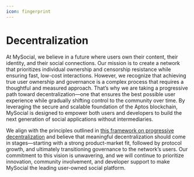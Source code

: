 ```yaml
---
icon: fingerprint
---
```


# Decentralization

At MySocial, we believe in a future where users own their content, their identity, and their social connections. Our mission is to create a network that prioritizes individual ownership and censorship resistance while ensuring fast, low-cost interactions. However, we recognize that achieving true user ownership and governance is a complex process that requires a thoughtful and measured approach. That’s why we are taking a progressive path toward decentralization—one that ensures the best possible user experience while gradually shifting control to the community over time. By leveraging the secure and scalable foundation of the Aptos blockchain, MySocial is designed to empower both users and developers to build the next generation of social applications without intermediaries.

We align with the principles outlined in [this framework on progressive decentralization](https://a16zcrypto.com/posts/article/progressive-decentralization-a-high-level-framework/) and believe that meaningful decentralization should come in stages—starting with a strong product-market fit, followed by protocol growth, and ultimately transitioning governance to the network’s users. Our commitment to this vision is unwavering, and we will continue to prioritize innovation, community involvement, and developer support to make MySocial the leading user-owned social platform.